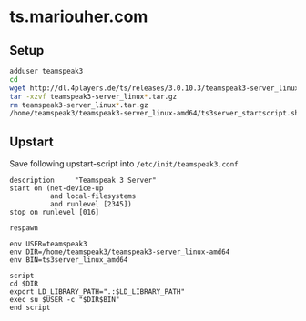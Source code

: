 # ts.mariouher.com

## Setup

```sh
adduser teamspeak3
cd
wget http://dl.4players.de/ts/releases/3.0.10.3/teamspeak3-server_linux-amd64-3.0.10.3.tar.gz
tar -xzvf teamspeak3-server_linux*.tar.gz
rm teamspeak3-server_linux*.tar.gz
/home/teamspeak3/teamspeak3-server_linux-amd64/ts3server_startscript.sh start
```

## Upstart

Save following upstart-script into `/etc/init/teamspeak3.conf`

```
description     "Teamspeak 3 Server"
start on (net-device-up
          and local-filesystems
          and runlevel [2345])
stop on runlevel [016]

respawn

env USER=teamspeak3
env DIR=/home/teamspeak3/teamspeak3-server_linux-amd64
env BIN=ts3server_linux_amd64

script
cd $DIR
export LD_LIBRARY_PATH=".:$LD_LIBRARY_PATH"
exec su $USER -c "$DIR$BIN"
end script
```